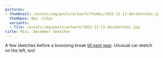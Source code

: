 ```yaml
---
pictures:
- thumbnail: /assets/img/posts/artwork/thumbs/2022-12-13-decsketches.jpg
  thumbpos: 0px -115px
  variants:
  - file: /assets/img/posts/artwork/2022-12-13-decsketches.jpg
title: Misc. December sketches
---
```

A few sketches before a looooong break [till next year](/artwork/2023-01-03-comeback).
Unusual car sketch on the left, too!
